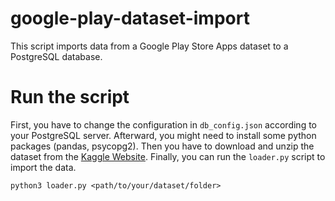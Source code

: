 # google-play-dataset-import
This script imports data from a Google Play Store Apps dataset to a PostgreSQL database.

# Run the script

First, you have to change the configuration in `db_config.json` according to your PostgreSQL server.
Afterward, you might need to install some python packages (pandas, psycopg2).
Then you have to download and unzip the dataset from the [Kaggle Website](https://www.kaggle.com/lava18/google-play-store-apps/data).
Finally, you can run the `loader.py` script to import the data.

```
python3 loader.py <path/to/your/dataset/folder>
```
